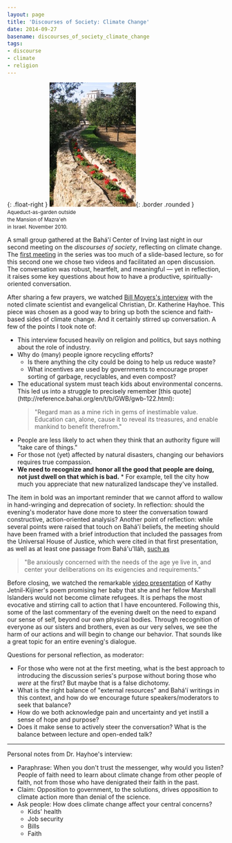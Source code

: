 ```yaml
---
layout: page
title: 'Discourses of Society: Climate Change'
date: 2014-09-27
basename: discourses_of_society_climate_change
tags:
- discourse
- climate
- religion
---
```


{: .float-right }
![aqueduct](/images/MazraehAquaduct.JPG){: .border .rounded }<br>
<small>Aqueduct-as-garden outside<br>
the Mansion of Mazra'eh<br>
in Israel. November 2010.</small>

A small group gathered at the Bah&aacute;'&iacute;­ Center of Irving last night
in our second meeting on the _discourses of society_, reflecting on climate
change. The [first
meeting](http://www.safnet.com/archives/2014/08/contributing-to-the-discourses-of-society.html) in the series was too much of a slide-based lecture, so for this
second one we chose two videos and facilitated an open discussion. The
conversation was robust, heartfelt, and meaningful &mdash; yet in reflection, it
raises some key questions about how to have a productive, spiritually-oriented
conversation.

<!-- truncate -->

After sharing a few prayers, we watched <a href="
http://billmoyers.com/episode/full-show-climate-change-faith-and-fact/">Bill
Moyers's interview</a> with the noted climate scientist and evangelical
Christian,  Dr. Katherine Hayhoe. This piece was chosen as a good way to bring
up both the science and faith-based sides of climate change. And it certainly
stirred up conversation. A few of the points I took note of:

* This interview focused heavily on religion and politics, but says nothing about the role of industry.
* Why do (many) people ignore recycling efforts? <ul> <li>Is there anything the city could be doing to help us reduce waste?
* What incentives are used by governments to encourage proper sorting of garbage, recyclables, and even compost?
</li>
<li>The educational system must teach kids about environmental concerns. This led us into a struggle to precisely remember [this quote](http://reference.bahai.org/en/t/b/GWB/gwb-122.html):
<blockquote>
"Regard man as a mine rich in gems of inestimable value. Education can, alone, cause it to reveal its treasures, and enable mankind to benefit therefrom."
</blockquote>
</li>
<li>People are less likely to act when they think that an authority figure will "take care of things."</li>
<li>For those not (yet) affected by natural disasters, changing our behaviors requires true compassion.</li>
<li><b>We need to recognize and honor all the good that people are doing, not just dwell on that which is bad.</b>
* For example, tell the city how much you appreciate that new naturalized landscape they've installed.
</li>
</ul>

The item in bold was an important reminder that we cannot afford to wallow in
hand-wringing and deprecation of society. In reflection: should the evening's
moderator have done more to steer the conversation toward constructive,
action-oriented analysis? Another point of reflection: while several points were
raised that touch on Bah&aacute;'&iacute;­ beliefs, the meeting should have been
framed with a brief introduction that included the passages from the Universal
House of Justice, which were cited in that first presentation, as well as at
least one passage from Bah&aacute;'u'll&aacute;h, [such as](http://reference.bahai.org/en/t/b/GWB/gwb-106.html)

> "Be anxiously concerned with the needs of the age ye live in, and center your
> deliberations on its exigencies and requirements."

Before closing, we watched the remarkable [video presentation](http://youtu.be/DJuRjy9k7GA) of Kathy
Jetnil-Kijiner's poem promising her baby that she and her fellow Marshall
Islanders would not become climate refugees. It is perhaps the most evocative
and stirring call to action that I have encountered. Following this, some of the
last commentary of the evening dwelt on the need to expand our sense of self,
beyond our own physical bodies. Through recognition of everyone as our sisters
and brothers, even as our very selves, we see the harm of our actions and will
begin to change our behavior. That sounds like a great topic for an entire
evening's dialogue.

Questions for personal reflection, as moderator:

* For those who were not at the first meeting, what is the best approach to introducing the discussion series's purpose without boring those who _were_ at the first? But maybe that is a false dichotomy.
* What is the right balance of "external resources" and Bah&aacute;'&iacute;­ writings in this context, and how do we encourage future speakers/moderators to seek that balance?
* How do we both acknowledge pain and uncertainty and yet instill a sense of hope and purpose?
* Does it make sense to actively steer the conversation? What is the balance between lecture and open-ended talk?

---

Personal notes from Dr. Hayhoe's interview:

* Paraphrase: When you don't trust the messenger, why would you listen? People of faith need to learn about climate change from other people of faith, not from those who have denigrated their faith in the past.
* Claim: Opposition to government, to the solutions, drives opposition to climate action more than denial of the science.
* Ask people: How does climate change affect your central concerns? <ul> <li>Kids' health
* Job security
* Bills
* Faith
</li>
</ul>
